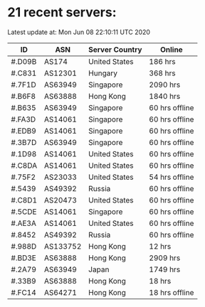 # 21 recent servers:

Latest update at: Mon Jun 08 22:10:11 UTC 2020

| ID | ASN | Server Country | Online |
| -- | --- | -------------- | ------ |
| #.D09B | AS174 | United States | 186 hrs |
| #.C831 | AS12301 | Hungary | 368 hrs |
| #.7F1D | AS63949 | Singapore | 2090 hrs |
| #.B6F8 | AS63888 | Hong Kong | 1840 hrs |
| #.B635 | AS63949 | Singapore | 60 hrs offline |
| #.FA3D | AS14061 | Singapore | 60 hrs offline |
| #.EDB9 | AS14061 | Singapore | 60 hrs offline |
| #.3B7D | AS63949 | Singapore | 60 hrs offline |
| #.1D98 | AS14061 | United States | 60 hrs offline |
| #.C8DA | AS14061 | United States | 60 hrs offline |
| #.75F2 | AS23033 | United States | 54 hrs offline |
| #.5439 | AS49392 | Russia | 60 hrs offline |
| #.C8D1 | AS20473 | United States | 60 hrs offline |
| #.5CDE | AS14061 | Singapore | 60 hrs offline |
| #.AE3A | AS14061 | United States | 60 hrs offline |
| #.8452 | AS49392 | Russia | 60 hrs offline |
| #.988D | AS133752 | Hong Kong | 12 hrs |
| #.BD3E | AS63888 | Hong Kong | 2909 hrs |
| #.2A79 | AS63949 | Japan | 1749 hrs |
| #.33B9 | AS63888 | Hong Kong | 18 hrs |
| #.FC14 | AS64271 | Hong Kong | 18 hrs offline |

